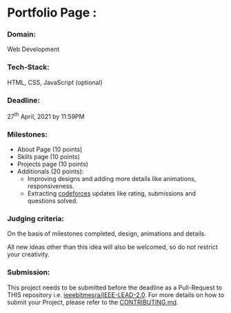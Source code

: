 # Portfolio Page :

### Domain:
Web Development

### Tech-Stack:
HTML, CSS, JavaScript (optional)

### Deadline:
27<sup>th</sup> April, 2021 by 11:59PM

### Milestones:
- About Page (10 points)
- Skills page (10 points)
- Projects page (10 points)
- Additionals (20 points):
    - Improving designs and adding more details like animations, responsiveness.
    - Extracting [codeforces](https://codeforces.com/apiHelp) updates like rating, submissions and questions solved.

### Judging criteria:
On the basis of milestones completed, design, animations and details.

All new ideas other than this idea will also be welcomed, so do not restrict your creativity.

### Submission:
This project needs to be submitted before the deadline as a Pull-Request to THIS repository i.e. [ieeebitmesra/IEEE-LEAD-2.0](https://github.com/ieeebitmesra/IEEE-LEAD-2.0). For more details on how to submit your Project, please refer to the [CONTRIBUTING.md](../CONTRIBUTING.md).
